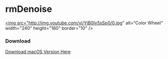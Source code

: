 # rmDenoise

<a href="https://youtu.be/YiB0Iv5sSp0" target="_blank"><img src="http://img.youtube.com/vi/YiB0Iv5sSp0/0.jpg" alt=“Color Wheel“ width="240" height="180" border="10" /></a>

### Download  
[Download macOS Version Here](https://www.dropbox.com/s/zldcjezhlxo99o3/Denoise_GUI_for_Renderman.dmg?dl=0)
